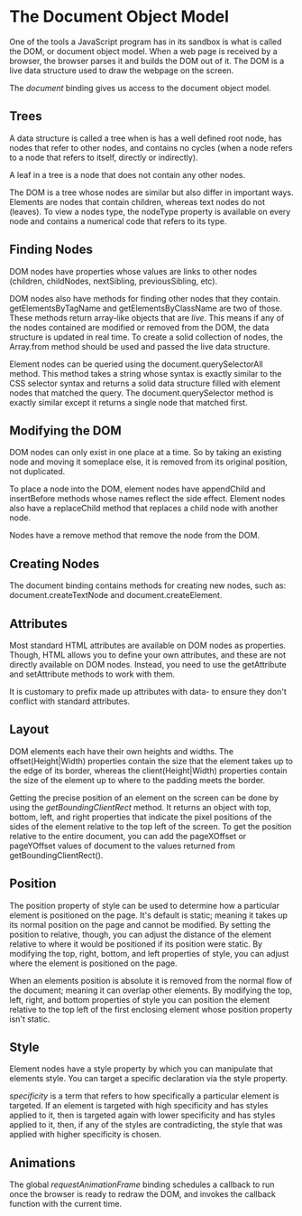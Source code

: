 # The Document Object Model

One of the tools a JavaScript program has in its sandbox is what is called the DOM, or document object model. When a web page is received by a browser, the browser parses it and builds the DOM out of it. The DOM is a live data structure used to draw the webpage on the screen.

The _document_ binding gives us access to the document object model.

## Trees

A data structure is called a tree when is has a well defined root node, has nodes that refer to other nodes, and contains no cycles (when a node refers to a node that refers to itself, directly or indirectly).

A leaf in a tree is a node that does not contain any other nodes.

The DOM is a tree whose nodes are similar but also differ in important ways. Elements are nodes that contain children, whereas text nodes do not (leaves). To view a nodes type, the nodeType property is available on every node and contains a numerical code that refers to its type.

## Finding Nodes

DOM nodes have properties whose values are links to other nodes (children, childNodes, nextSibling, previousSibling, etc).

DOM nodes also have methods for finding other nodes that they contain. getElementsByTagName and getElementsByClassName are two of those. These methods return array-like objects that are _live_. This means if any of the nodes contained are modified or removed from the DOM, the data structure is updated in real time. To create a solid collection of nodes, the Array.from method should be used and passed the live data structure.

Element nodes can be queried using the document.querySelectorAll method. This method takes a string whose syntax is exactly similar to the CSS selector syntax and returns a solid data structure filled with element nodes that matched the query. The document.querySelector method is exactly similar except it returns a single node that matched first.

## Modifying the DOM

DOM nodes can only exist in one place at a time. So by taking an existing node and moving it someplace else, it is removed from its original position, not duplicated.

To place a node into the DOM, element nodes have appendChild and insertBefore methods whose names reflect the side effect. Element nodes also have a replaceChild method that replaces a child node with another node.

Nodes have a remove method that remove the node from the DOM.

## Creating Nodes

The document binding contains methods for creating new nodes, such as: document.createTextNode and document.createElement.

## Attributes

Most standard HTML attributes are available on DOM nodes as properties. Though, HTML allows you to define your own attributes, and these are not directly available on DOM nodes. Instead, you need to use the getAttribute and setAttribute methods to work with them.

It is customary to prefix made up attributes with data- to ensure they don't conflict with standard attributes.

## Layout

DOM elements each have their own heights and widths. The offset(Height|Width) properties contain the size that the element takes up to the edge of its border, whereas the client(Height|Width) properties contain the size of the element up to where to the padding meets the border.

Getting the precise position of an element on the screen can be done by using the _getBoundingClientRect_ method. It returns an object with top, bottom, left, and right properties that indicate the pixel positions of the sides of the element relative to the top left of the screen. To get the position relative to the entire document, you can add the pageXOffset or pageYOffset values of document to the values returned from getBoundingClientRect().

## Position

The position property of style can be used to determine how a particular element is positioned on the page. It's default is static; meaning it takes up its normal position on the page and cannot be modified. By setting the position to relative, though, you can adjust the distance of the element relative to where it would be positioned if its position were static. By modifying the top, right, bottom, and left properties of style, you can adjust where the element is positioned on the page.

When an elements position is absolute it is removed from the normal flow of the document; meaning it can overlap other elements. By modifying the top, left, right, and bottom properties of style you can position the element relative to the top left of the first enclosing element whose position property isn't static.

## Style

Element nodes have a style property by which you can manipulate that elements style. You can target a specific declaration via the style property.

_specificity_ is a term that refers to how specifically a particular element is targeted. If an element is targeted with high specificity and has styles applied to it, then is targeted again with lower specificity and has styles applied to it, then, if any of the styles are contradicting, the style that was applied with higher specificity is chosen.

## Animations

The global _requestAnimationFrame_ binding schedules a callback to run once the browser is ready to redraw the DOM, and invokes the callback function with the current time.

